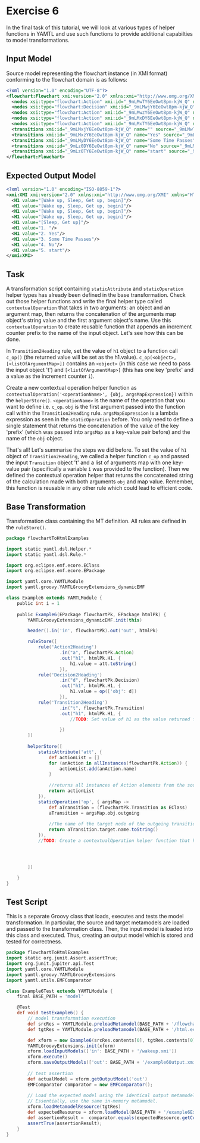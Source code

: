 # Exercise 6

In the final task of this tutorial, we will look at various types of helper functions in YAMTL and use such functions to provide additional capabilties to model transformations.

## Input Model

Source model representing the flowchart instance (in XMI format) conforming to the flowchart domain is as follows:

``` xml
<?xml version="1.0" encoding="UTF-8"?>
<flowchart:Flowchart xmi:version="2.0" xmlns:xmi="http://www.omg.org/XMI" xmlns:xsi="http://www.w3.org/2001/XMLSchema-instance" xmlns:flowchart="flowchart" xmi:id="_9mLMwDY6EeOwt8pm-kjW_Q" name="Wakeup">
  <nodes xsi:type="flowchart:Action" xmi:id="_9mLMwTY6EeOwt8pm-kjW_Q" name="Wake up" outgoing="_9mLMxjY6EeOwt8pm-kjW_Q" incoming="_9mLMyDY6EeOwt8pm-kjW_Q _9mLz0TY6EeOwt8pm-kjW_Q"/>
  <nodes xsi:type="flowchart:Decision" xmi:id="_9mLMwjY6EeOwt8pm-kjW_Q" name="Is it really too early?" outgoing="_9mLMxzY6EeOwt8pm-kjW_Q _9mLz0DY6EeOwt8pm-kjW_Q" incoming="_9mLMxjY6EeOwt8pm-kjW_Q"/>
  <nodes xsi:type="flowchart:Action" xmi:id="_9mLMwzY6EeOwt8pm-kjW_Q" name="Sleep" outgoing="_9mLMyDY6EeOwt8pm-kjW_Q" incoming="_9mLMxzY6EeOwt8pm-kjW_Q"/>
  <nodes xsi:type="flowchart:Action" xmi:id="_9mLMxDY6EeOwt8pm-kjW_Q" name="Get up" incoming="_9mLz0DY6EeOwt8pm-kjW_Q"/>
  <nodes xsi:type="flowchart:Action" xmi:id="_9mLMxTY6EeOwt8pm-kjW_Q" name="begin" outgoing="_9mLz0TY6EeOwt8pm-kjW_Q"/>
  <transitions xmi:id="_9mLMxjY6EeOwt8pm-kjW_Q" name="" source="_9mLMwTY6EeOwt8pm-kjW_Q" target="_9mLMwjY6EeOwt8pm-kjW_Q"/>
  <transitions xmi:id="_9mLMxzY6EeOwt8pm-kjW_Q" name="Yes" source="_9mLMwjY6EeOwt8pm-kjW_Q" target="_9mLMwzY6EeOwt8pm-kjW_Q"/>
  <transitions xmi:id="_9mLMyDY6EeOwt8pm-kjW_Q" name="Some Time Passes" source="_9mLMwzY6EeOwt8pm-kjW_Q" target="_9mLMwTY6EeOwt8pm-kjW_Q"/>
  <transitions xmi:id="_9mLz0DY6EeOwt8pm-kjW_Q" name="No" source="_9mLMwjY6EeOwt8pm-kjW_Q" target="_9mLMxDY6EeOwt8pm-kjW_Q"/>
  <transitions xmi:id="_9mLz0TY6EeOwt8pm-kjW_Q" name="start" source="_9mLMxTY6EeOwt8pm-kjW_Q" target="_9mLMwTY6EeOwt8pm-kjW_Q"/>
</flowchart:Flowchart>
```

## Expected Output Model

``` xml
<?xml version="1.0" encoding="ISO-8859-1"?>
<xmi:XMI xmi:version="2.0" xmlns:xmi="http://www.omg.org/XMI" xmlns="HTML">
  <H1 value="[Wake up, Sleep, Get up, begin]"/>
  <H1 value="[Wake up, Sleep, Get up, begin]"/>
  <H1 value="[Wake up, Sleep, Get up, begin]"/>
  <H1 value="[Wake up, Sleep, Get up, begin]"/>
  <H1 value="[Sleep, Get up]"/>
  <H1 value="1. "/>
  <H1 value="2. Yes"/>
  <H1 value="3. Some Time Passes"/>
  <H1 value="4. No"/>
  <H1 value="5. start"/>
</xmi:XMI>
```

## Task

A transformation script containing `staticAttribute` and `staticOperation` helper types has already been defined in the base transformation. Check out those helper functions and write the final helper type called `contextualOperation` that takes in two arguments: an object and an argument map, then returns the concatenation of the arguments map object's string value and the first argument object's name. Use this `contextualOperation` to create reusable function that appends an increment counter prefix to the name of the input object. Let's see how this can be done.

In `Transition2Heading` rule, set the value of `h1` object to a function call `c_op()` (the returned value will be set as the h1.value). `c_op(<object>, [<listOfArgumentMap>])` contains an `<object>` (in this case we need to pass the input object 't') and `[<listOfArgumentMap>]` (this has one key 'prefix' and a value as the increment counter `i`).

Create a new contextual operation helper function as `contextualOperation('<operationName>', {obj, argsMapExpression})` within the `helperStore()`. `<operationName>` is the name of the operation that you want to define i.e. `c_op`. `obj` is the first argument passed into the function call within the `Transition2Heading` rule. `argsMapExpression` is a lambda expression as seen in the `staticOperation` before. You only need to define a single statement that returns the concatenation of the value of the key 'prefix' (which was passed into `argsMap` as a key-value pair before) and the name of the `obj` object.

That's all! Let's summarise the steps we did before. To set the value of `h1` object of `Transition2Heading`, we called a helper function `c_op` and passed the input `Transition` object 't' and a list of arguments map with one key-value pair (specifically a variable `i` was provided to the function). Then we defined the contextual operation helper that returns the concatenated string of the calculation made with both arguments `obj` and map value. Remember, this function is reusable in any other rule which could lead to efficient code. 

## Base Transformation

Transformation class containing the MT definition. All rules are defined in the `ruleStore()`.

``` groovy
package flowchartToHtmlExamples

import static yamtl.dsl.Helper.*
import static yamtl.dsl.Rule.*

import org.eclipse.emf.ecore.EClass
import org.eclipse.emf.ecore.EPackage

import yamtl.core.YAMTLModule
import yamtl.groovy.YAMTLGroovyExtensions_dynamicEMF

class Example6 extends YAMTLModule {
	public int i = 1
	
    public Example6(EPackage flowchartPk, EPackage htmlPk) {
        YAMTLGroovyExtensions_dynamicEMF.init(this)

        header().in('in', flowchartPk).out('out', htmlPk)

        ruleStore([
            rule('Action2Heading')
                    .in("a", flowchartPk.Action)
                    .out("h1", htmlPk.H1, {					
						h1.value = att.toString()
                    }),
            rule('Decision2Heading')
                    .in("d", flowchartPk.Decision)
                    .out("h1", htmlPk.H1, {
                        h1.value = op(['obj': d])
                    }),
            rule('Transition2Heading')
                    .in("t", flowchartPk.Transition)
                    .out("h1", htmlPk.H1, {
                        //TODO: Set value of h1 as the value returned from contextual operation

                    }) 
        ])
		
		helperStore([
			staticAttribute('att', { 				
				def actionList = []
				for (anAction in allInstances(flowchartPk.Action)) {
					actionList.add(anAction.name)
				}
				
				//returns all instances of Action elements from the source model
				return actionList
			}),
			staticOperation('op', { argsMap ->
				def aTransition = (flowchartPk.Transition as EClass)
				aTransition = argsMap.obj.outgoing
				
				//The name of the target node of the outgoing transition from 'd' Decision element
				return aTransition.target.name.toString()
			}),
            //TODO: Create a contextualOperation helper function that has 2 parameters




		])

    }
}
```

## Test Script

This is a separate Groovy class that loads, executes and tests the model transformation. In particular, the source and target metamodels are loaded and passed to the transformation class. Then, the input model is loaded into this class and executed. Thus, creating an output model which is stored and tested for correctness.

``` groovy
package flowchartToHtmlExamples
import static org.junit.Assert.assertTrue;
import org.junit.jupiter.api.Test
import yamtl.core.YAMTLModule
import yamtl.groovy.YAMTLGroovyExtensions
import yamtl.utils.EMFComparator

class Example6Test extends YAMTLModule {
	final BASE_PATH = 'model'

	@Test
	def void testExample6() {
		// model transformation execution
		def srcRes = YAMTLModule.preloadMetamodel(BASE_PATH + '/flowchart.ecore')
		def tgtRes = YAMTLModule.preloadMetamodel(BASE_PATH + '/html.ecore')

		def xform = new Example6(srcRes.contents[0], tgtRes.contents[0])
		YAMTLGroovyExtensions.init(xform)
		xform.loadInputModels(['in': BASE_PATH + '/wakeup.xmi'])
		xform.execute()
		xform.saveOutputModels(['out': BASE_PATH + '/example6Output.xmi'])
		
		// test assertion
		def actualModel = xform.getOutputModel('out')
		EMFComparator comparator = new EMFComparator();
		
		// Load the expected model using the identical output metamodel from the transformation.
		// Essentially, use the same in-memory metamodel.
		xform.loadMetamodelResource(tgtRes)
		def expectedResource = xform.loadModel(BASE_PATH + '/example6ExpectedOutput.xmi', false)
		def assertionResult =  comparator.equals(expectedResource.getContents(), actualModel.getContents())
		assertTrue(assertionResult);
	}
}
```